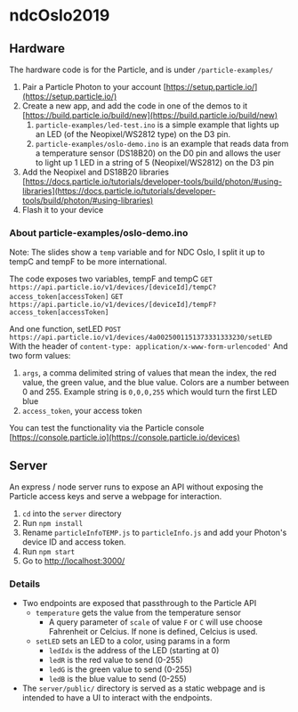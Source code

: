 # ndcOslo2019

## Hardware
The hardware code is for the Particle, and is under `/particle-examples/` 
1. Pair a Particle Photon to your account [https://setup.particle.io/](https://setup.particle.io/)
1. Create a new app, and add the code in one of the demos to it [https://build.particle.io/build/new](https://build.particle.io/build/new)
    1. `particle-examples/led-test.ino` is a simple example that lights up an LED (of the Neopixel/WS2812 type) on the D3 pin.
    1. `particle-examples/oslo-demo.ino` is an example that reads data from a temperature sensor (DS18B20) on the D0 pin and allows the user to light up 1 LED in a string of 5 (Neopixel/WS2812) on the D3 pin
1. Add the Neopixel and DS18B20 libraries [https://docs.particle.io/tutorials/developer-tools/build/photon/#using-libraries](https://docs.particle.io/tutorials/developer-tools/build/photon/#using-libraries)
1. Flash it to your device

### About particle-examples/oslo-demo.ino
Note: The slides show a `temp` variable and for NDC Oslo, I split it up to tempC and tempF to be more international.

The code exposes two variables, tempF and tempC
`GET https://api.particle.io/v1/devices/[deviceId]/tempC?access_token[accessToken]`
`GET https://api.particle.io/v1/devices/[deviceId]/tempF?access_token[accessToken]`

And one function, setLED
`POST  https://api.particle.io/v1/devices/4a0025001151373331333230/setLED`
With the header of `content-type: application/x-www-form-urlencoded'`
And two form values:
1. `args`, a comma delimited string of values that mean the index, the red value, the green value, and the blue value. Colors are a number between 0 and 255. Example string is `0,0,0,255` which would turn the first LED blue
1. `access_token`, your access token

You can test the functionality via the Particle console [https://console.particle.io](https://console.particle.io/devices)

## Server
An express / node server runs to expose an API without exposing the Particle access keys and serve a webpage for interaction.
1. `cd` into the `server` directory
1. Run `npm install`
1. Rename `particleInfoTEMP.js` to `particleInfo.js` and add your Photon's device ID and access token.
1. Run `npm start`
1. Go to [http://localhost:3000/](http://localhost:3000/)
### Details
- Two endpoints are exposed that passthrough to the Particle API
    - `temperature` gets the value from the temperature sensor
        - A query parameter of `scale` of value `F` or `C` will use choose Fahrenheit or Celcius. If none is defined, Celcius is used.
    - `setLED` sets an LED to a color, using params in a form
        - `ledIdx` is the address of the LED (starting at 0)
        - `ledR` is the red value to send (0-255)
        - `ledG` is the green value to send (0-255)
        - `ledB` is the blue value to send (0-255)
 - The `server/public/` directory is served as a static webpage and is intended to have a UI to interact with the endpoints.